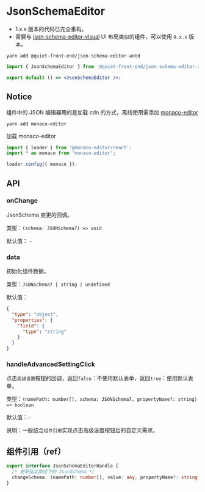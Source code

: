# JsonSchemaEditor

- 1.x.x 版本的代码已完全重构。
- 需要与 [json-schema-editor-visual](https://github.com/Open-Federation/json-schema-editor-visual) UI 布局类似的组件，可以使用
  `0.x.x` 版本。

```shell
yarn add @quiet-front-end/json-schema-editor-antd
```

```jsx
import { JsonSchemaEditor } from '@quiet-front-end/json-schema-editor-antd';

export default () => <JsonSchemaEditor />;
```

## Notice

组件中的 JSON 编辑器用的是加载 cdn 的方式，离线使用需添加 [monaco-editor](https://github.com/microsoft/monaco-editor)

```shell
yarn add monaco-editor
```

加载 monaco-editor

```jsx ｜ pure
import { loader } from '@monaco-editor/react';
import * as monaco from 'monaco-editor';

loader.config({ monaco });
```

## API

### onChange

JsonSchema 变更的回调。

类型：`(schema: JSONSchema7) => void`

默认值： `-`

### data

初始化组件数据。

类型：`JSONSchema7 | string | undefined`

默认值：

```json
{
  "type": "object",
  "properties": {
    "field": {
      "type": "string"
    }
  }
}
```

### handleAdvancedSettingClick

点击`高级设置`按钮的回调，返回`false`：不使用默认表单，返回`true`：使用默认表单。

类型：`(namePath: number[], schema: JSONSchema7, propertyName?: string) => boolean`

默认值：`-`

说明：一般结合`组件引用`实现点击高级设置按钮后的自定义需求。

## 组件引用（ref）

```ts
export interface JsonSchemaEditorHandle {
  /* 更新指定路径下的 JsonSchema */
  changeSchema: (namePath: number[], value: any, propertyName?: string) => void;
}
```
